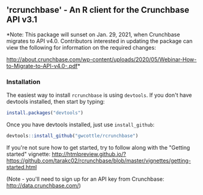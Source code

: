 ## 'rcrunchbase' - An R client for the Crunchbase API v3.1
*Note: This package will sunset on Jan. 29, 2021, when Crunchbase migrates to API v4.0. Contributors interested in updating the package can view the following for information on the required changes: 

http://about.crunchbase.com/wp-content/uploads/2020/05/Webinar-How-to-Migrate-to-API-v4.0-.pdf*

### Installation
The easiest way to install `rcrunchbase` is using `devtools`. If you don't have devtools installed, then start by typing:

```R
install.packages("devtools")
```

Once you have devtools installed, just use `install_github`:

```R
devtools::install_github("gwcottle/rcrunchbase")
```

If you're not sure how to get started, try to follow along with the "Getting started" vignette: http://htmlpreview.github.io/?https://github.com/tarakc02/rcrunchbase/blob/master/vignettes/getting-started.html 

(Note - you'll need to sign up for an API key from Crunchbase: http://data.crunchbase.com/)
